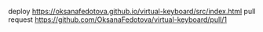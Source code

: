 deploy https://oksanafedotova.github.io/virtual-keyboard/src/index.html
pull request https://github.com/OksanaFedotova/virtual-keyboard/pull/1
